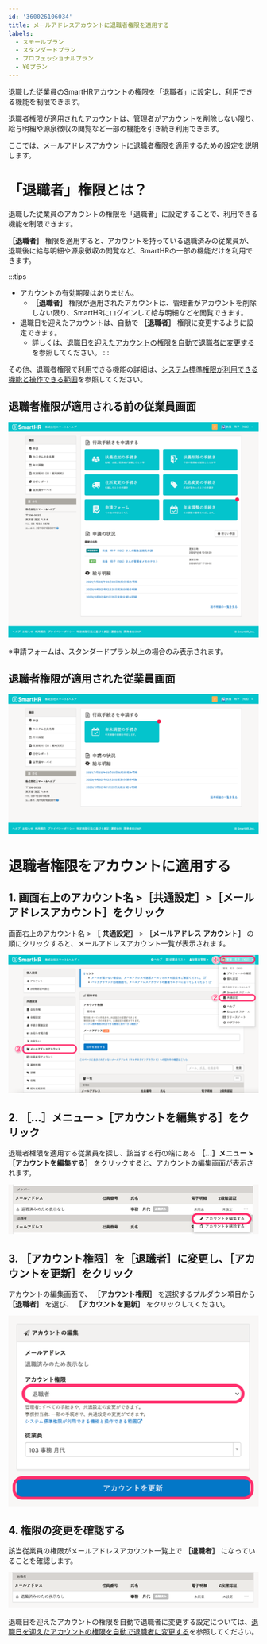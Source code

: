 ```yaml
---
id: '360026106034'
title: メールアドレスアカウントに退職者権限を適用する
labels:
  - スモールプラン
  - スタンダードプラン
  - プロフェッショナルプラン
  - ¥0プラン
---
```

退職した従業員のSmartHRアカウントの権限を「退職者」に設定し、利用できる機能を制限できます。

退職者権限が適用されたアカウントは、管理者がアカウントを削除しない限り、給与明細や源泉徴収の閲覧など一部の機能を引き続き利用できます。

ここでは、メールアドレスアカウントに退職者権限を適用するための設定を説明します。

# 「退職者」権限とは？

退職した従業員のアカウントの権限を「退職者」に設定することで、利用できる機能を制限できます。

 **［退職者］** 権限を適用すると、アカウントを持っている退職済みの従業員が、退職後に給与明細や源泉徴収の閲覧など、SmartHRの一部の機能だけを利用できます。

:::tips
- アカウントの有効期限はありません。
    -  **［退職者］** 権限が適用されたアカウントは、管理者がアカウントを削除しない限り、SmartHRにログインして給与明細などを閲覧できます。
- 退職日を迎えたアカウントは、自動で **［退職者］** 権限に変更するように設定できます。
    - 詳しくは、[退職日を迎えたアカウントの権限を自動で退職者に変更する](https://knowledge.smarthr.jp/hc/ja/articles/360051420433)を参照してください。
:::

その他、退職者権限で利用できる機能の詳細は、[システム標準権限が利用できる機能と操作できる範囲](https://knowledge.smarthr.jp/hc/ja/articles/360026266513)を参照してください。

## 退職者権限が適用される前の従業員画面

![](./CD428C87-D1D8-434E-A02B-27A1D3EF7256.png)

※申請フォームは、スタンダードプラン以上の場合のみ表示されます。

## 退職者権限が適用された従業員画面

![](./4D290A25-DAAF-462C-A74B-55125322098A.png)

# 退職者権限をアカウントに適用する

## 1\. 画面右上のアカウント名 >［共通設定］>［メールアドレスアカウント］をクリック

画面右上のアカウント名 > **［**  **共通設定］** \> **［メールアドレス**  **アカウント］** の順にクリックすると、メールアドレスアカウント一覧が表示されます。

![](./__________2021-05-21_16_22_53.png)

## 2\. ［…］メニュー >［アカウントを編集する］をクリック

退職者権限を適用する従業員を探し、該当する行の端にある **［...］メニュー >［アカウントを編集する］** をクリックすると、アカウントの編集画面が表示されます。

![](./360026106034_01.png)

## 3\. ［アカウント権限］を［退職者］に変更し、［アカウントを更新］をクリック

アカウントの編集画面で、 **［アカウント権限］** を選択するプルダウン項目から **［退職者］** を選び、 **［アカウントを更新］** をクリックしてください。

![](./__________2021-05-21_15_20_32.png)

## 4\. 権限の変更を確認する

該当従業員の権限がメールアドレスアカウント一覧上で **［退職者］** になっていることを確認します。

![](./360026106034_03.png)

退職日を迎えたアカウントの権限を自動で退職者に変更する設定については、[退職日を迎えたアカウントの権限を自動で退職者に変更する](https://knowledge.smarthr.jp/hc/ja/articles/360051420433)を参照してください。

